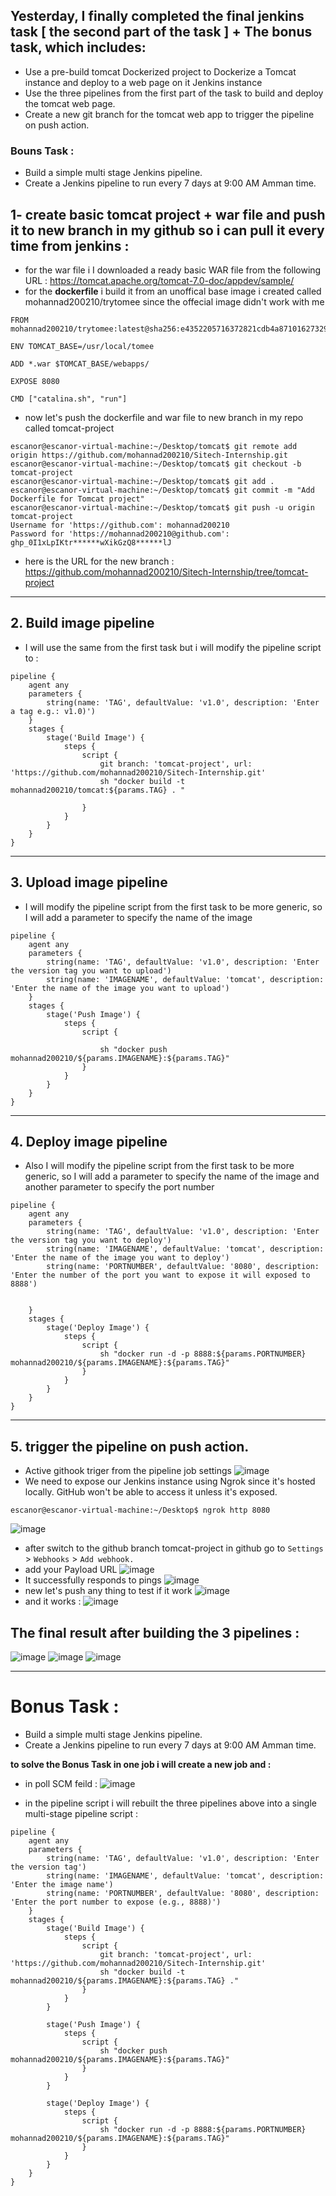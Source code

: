 ## Yesterday, I finally completed the final jenkins task [ the second part of the task ] + The bonus task, which includes:

- Use a pre-build tomcat Dockerized project to Dockerize a Tomcat instance and deploy to a web page on it Jenkins instance 
- Use the three pipelines from the first part of the task to build and deploy the tomcat web page.
- Create a new git branch for the tomcat web app to trigger the pipeline on push action.
### Bouns Task :
- Build a simple multi stage Jenkins pipeline.
- Create a Jenkins pipeline to run every 7 days at 9:00 AM Amman time.

## 1- create basic tomcat project + war file and push it to new branch in my github so i can pull it every time from jenkins :

- for the war file i I downloaded a ready basic WAR file from the following URL : https://tomcat.apache.org/tomcat-7.0-doc/appdev/sample/
- for the **dockerfile** i build it from an unoffical base image i created called mohannad200210/trytomee since the offecial image didn't work with me
```
FROM mohannad200210/trytomee:latest@sha256:e4352205716372821cdb4a87101627329ba206a4a807499a3849ea4e04abd231

ENV TOMCAT_BASE=/usr/local/tomee

ADD *.war $TOMCAT_BASE/webapps/

EXPOSE 8080

CMD ["catalina.sh", "run"]
```


- now let's push the dockerfile and war file to new branch in my repo called tomcat-project
```
escanor@escanor-virtual-machine:~/Desktop/tomcat$ git remote add origin https://github.com/mohannad200210/Sitech-Internship.git
escanor@escanor-virtual-machine:~/Desktop/tomcat$ git checkout -b tomcat-project
escanor@escanor-virtual-machine:~/Desktop/tomcat$ git add .
escanor@escanor-virtual-machine:~/Desktop/tomcat$ git commit -m "Add Dockerfile for Tomcat project"
escanor@escanor-virtual-machine:~/Desktop/tomcat$ git push -u origin tomcat-project
Username for 'https://github.com': mohannad200210
Password for 'https://mohannad200210@github.com': ghp_0I1xLpIKtr******wXikGzQ8******lJ
```
- here is the URL for the new branch : https://github.com/mohannad200210/Sitech-Internship/tree/tomcat-project
-------------------------------------------------
## 2. Build image pipeline 
- I will use the same from the first task but i will modify the pipeline script to : 
```
pipeline {
    agent any
    parameters {
        string(name: 'TAG', defaultValue: 'v1.0', description: 'Enter a tag e.g.: v1.0)')
    }
    stages {
        stage('Build Image') {
            steps {
                script {
                    git branch: 'tomcat-project', url: 'https://github.com/mohannad200210/Sitech-Internship.git'
                    sh "docker build -t mohannad200210/tomcat:${params.TAG} . "
                    
                }
            }
        }
    }
}
```
-----------------------------------------------------
## 3. Upload image pipeline
- I will modify the pipeline script from the first task to be more generic, so I will add a parameter to specify the name of the image
```
pipeline {
    agent any
    parameters {
        string(name: 'TAG', defaultValue: 'v1.0', description: 'Enter the version tag you want to upload')
        string(name: 'IMAGENAME', defaultValue: 'tomcat', description: 'Enter the name of the image you want to upload')
    }
    stages {
        stage('Push Image') {
            steps {
                script {
                   
                    sh "docker push mohannad200210/${params.IMAGENAME}:${params.TAG}"
                }
            }
        }
    }
}
```
-------------------------------------------------
## 4. Deploy image pipeline
- Also I will modify the pipeline script from the first task to be more generic, so I will add a parameter to specify the name of the image and another parameter to specify the port number
```
pipeline {
    agent any
    parameters {
        string(name: 'TAG', defaultValue: 'v1.0', description: 'Enter the version tag you want to deploy')
        string(name: 'IMAGENAME', defaultValue: 'tomcat', description: 'Enter the name of the image you want to deploy')
        string(name: 'PORTNUMBER', defaultValue: '8080', description: 'Enter the number of the port you want to expose it will exposed to 8888')

        
    }
    stages {
        stage('Deploy Image') {
            steps {
                script {
                    sh "docker run -d -p 8888:${params.PORTNUMBER} mohannad200210/${params.IMAGENAME}:${params.TAG}"
                }
            }
        }
    }
}
```
------------------------------------------------

## 5. trigger the pipeline on push action.
- Active githook triger from the pipeline job settings
![image](https://github.com/mohannad200210/Sitech-Internship/assets/95110750/ee91ba9e-e495-428d-8b96-e0af6f6b5d9e)
- We need to expose our Jenkins instance using Ngrok since it's hosted locally. GitHub won't be able to access it unless it's exposed.
```
escanor@escanor-virtual-machine:~/Desktop$ ngrok http 8080
```
![image](https://github.com/mohannad200210/Sitech-Internship/assets/95110750/e1dab57f-115a-4d0b-bd7f-225461aa8d71)
- after switch to the github branch tomcat-project in github go to `Settings` > `Webhooks` > `Add webhook.`
- add your Payload URL
![image](https://github.com/mohannad200210/Sitech-Internship/assets/95110750/4529cc93-0044-4415-ab7f-d93964fd9f25)
- It successfully responds to pings
![image](https://github.com/mohannad200210/Sitech-Internship/assets/95110750/949e3641-3077-44d0-976a-00a2eb04cb03)
- new let's push any thing to test if it work 
![image](https://github.com/mohannad200210/Sitech-Internship/assets/95110750/c945f28d-cc86-43fe-a6a5-2dec6a855c0a)
- and it works :
![image](https://github.com/mohannad200210/Sitech-Internship/blob/08c817f2fadb9e9a89783eb3f2b748022117579e/Daily-Updates%20/Photos/webhook.png)

## The final result after building the 3 pipelines :
![image](https://github.com/mohannad200210/Sitech-Internship/assets/95110750/c21ecc35-889b-4d59-b7d8-f6014628b98f)
![image](https://github.com/mohannad200210/Sitech-Internship/assets/95110750/96f3d0da-7ce1-4068-82e8-c58a356827ad)
![image](https://github.com/mohannad200210/Sitech-Internship/assets/95110750/7d2c3bc3-5ddb-4980-853e-3d1da46904ec)


-----------------------------------------------
# Bonus Task :
- Build a simple multi stage Jenkins pipeline.
- Create a Jenkins pipeline to run every 7 days at 9:00 AM Amman time.

**to solve the Bonus Task in one job i will create a new job and :**
- in poll SCM feild :
![image](https://github.com/mohannad200210/Sitech-Internship/assets/95110750/e2b08272-2c57-4ca6-8d07-6ffb037c50f7)

- in the pipeline script i will rebuilt the three pipelines above into a single multi-stage pipeline script :
```
pipeline {
    agent any
    parameters {
        string(name: 'TAG', defaultValue: 'v1.0', description: 'Enter the version tag')
        string(name: 'IMAGENAME', defaultValue: 'tomcat', description: 'Enter the image name')
        string(name: 'PORTNUMBER', defaultValue: '8080', description: 'Enter the port number to expose (e.g., 8888)')
    }
    stages {
        stage('Build Image') {
            steps {
                script {
                    git branch: 'tomcat-project', url: 'https://github.com/mohannad200210/Sitech-Internship.git'
                    sh "docker build -t mohannad200210/${params.IMAGENAME}:${params.TAG} ."
                }
            }
        }

        stage('Push Image') {
            steps {
                script {
                    sh "docker push mohannad200210/${params.IMAGENAME}:${params.TAG}"
                }
            }
        }

        stage('Deploy Image') {
            steps {
                script {
                    sh "docker run -d -p 8888:${params.PORTNUMBER} mohannad200210/${params.IMAGENAME}:${params.TAG}"
                }
            }
        }
    }
}
```

